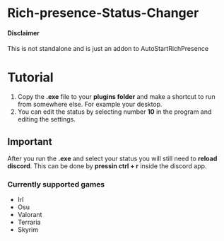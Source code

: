 # Rich-presence-Status-Changer
#### Disclaimer
This is not standalone and is just an addon to AutoStartRichPresence

# Tutorial

1. Copy the **.exe** file to your **plugins folder** and make a shortcut to run from somewhere else. For example your desktop.
2. You can edit the status by selecting number **10** in the program and editing the settings.

## Important

After you run the **.exe** and select your status you will still need to **reload discord**.
This can be done by **pressin ctrl + r** inside the discord app.

### Currently supported games

- Irl
- Osu
- Valorant
- Terraria
- Skyrim

